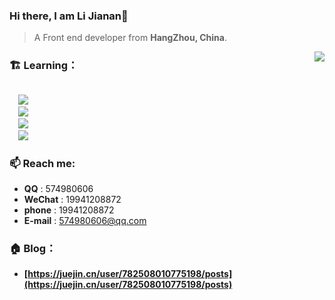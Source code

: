 ### Hi there, I am Li Jianan👋

> A Front end developer from **HangZhou, China**.

<a href="https://github.com/anuraghazra/github-readme-stats">
  <img align="right" src="https://github-readme-stats.vercel.app/api?username=li-jia-nan&show_icons=true&theme=graywhite" />
</a>

### 🏗️ Learning：

<code>
  <img src="https://img.shields.io/badge/typescript-%23007ACC.svg?style=for-the-badge&logo=typescript&logoColor=white"/>
  <img src="https://img.shields.io/badge/react-%2320232a.svg?style=for-the-badge&logo=react&logoColor=%2361DAFB"/>
  <img src="https://img.shields.io/badge/node.js-6DA55F?style=for-the-badge&logo=node.js&logoColor=white"/>
  <img src="https://img.shields.io/badge/nestjs-%23E0234E.svg?style=for-the-badge&logo=nestjs&logoColor=white"/>
</code>

### 📫 Reach me:
  - **QQ** : 574980606
  - **WeChat** : 19941208872
  - **phone** : 19941208872
  - **E-mail** : 574980606@qq.com

### 🏠 Blog：
  - **[https://juejin.cn/user/782508010775198/posts](https://juejin.cn/user/782508010775198/posts)**
